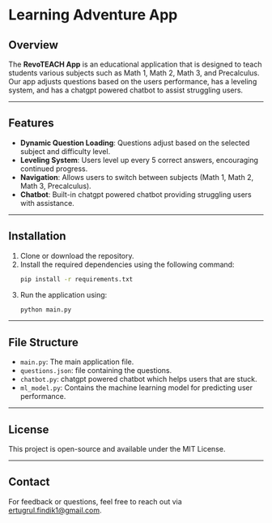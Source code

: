 
# Learning Adventure App

## Overview

The **RevoTEACH App** is an educational application that is designed to teach students various subjects such as Math 1, Math 2, Math 3, and Precalculus. Our app adjusts questions based on the users performance, has a leveling system, and has a chatgpt powered chatbot to assist struggling users.

---

## Features

- **Dynamic Question Loading**: Questions adjust based on the selected subject and difficulty level.
- **Leveling System**: Users level up every 5 correct answers, encouraging continued progress.
- **Navigation**: Allows users to switch between subjects (Math 1, Math 2, Math 3, Precalculus).
- **Chatbot**: Built-in chatgpt powered chatbot providing struggling users with assistance.

---

## Installation

1. Clone or download the repository.
2. Install the required dependencies using the following command:
   ```bash
   pip install -r requirements.txt
   ```
3. Run the application using:
   ```bash
   python main.py
   ```

---

## File Structure

- `main.py`: The main application file.
- `questions.json`: file containing the questions.
- `chatbot.py`: chatgpt powered chatbot which helps users that are stuck.
- `ml_model.py`: Contains the machine learning model for predicting user performance.

---

## License

This project is open-source and available under the MIT License.

---

## Contact

For feedback or questions, feel free to reach out via [ertugrul.findik1@gmail.com](mailto:ertugrul.findik1@gmail.com).
